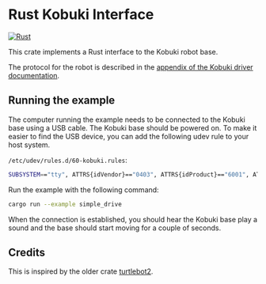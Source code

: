 # Rust Kobuki Interface
[![Rust](https://github.com/rust-aarhus/kobuki-interface/actions/workflows/rust.yml/badge.svg?branch=main)](https://github.com/rust-aarhus/kobuki-interface/actions/workflows/rust.yml)

This crate implements a Rust interface to the Kobuki robot base. 

The protocol for the robot is described in the [appendix of the Kobuki driver documentation](https://yujinrobot.github.io/kobuki/enAppendixProtocolSpecification.html).


## Running the example

The computer running the example needs to be connected to the Kobuki base using a USB cable. The Kobuki base should be powered on. To make it easier to find the USB device, you can add the following udev rule to your host system.

`/etc/udev/rules.d/60-kobuki.rules`:
```bash
SUBSYSTEM=="tty", ATTRS{idVendor}=="0403", ATTRS{idProduct}=="6001", ATTRS{serial}=="kobuki*", ATTR{device/latency_timer}="1", MODE:="0666", GROUP:="dialout", SYMLINK+="kobuki"
```

Run the example with the following command:
```bash
cargo run --example simple_drive
```

When the connection is established, you should hear the Kobuki base play a sound and the base should start moving for a couple of seconds.


## Credits

This is inspired by the older crate [turtlebot2](https://crates.io/crates/turtlebot2).
